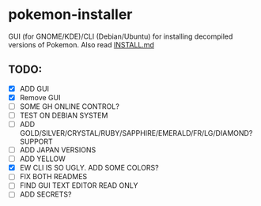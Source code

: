 # pokemon-installer
GUI (for GNOME/KDE)/CLI (Debian/Ubuntu) for installing decompiled versions of Pokemon. Also read [INSTALL.md](https://github.com/windowsvistaiscool/pokemon-installer/blob/html/INSTALL.md)

## TODO:
- [x] ADD GUI
- [x] Remove GUI
- [ ] SOME GH ONLINE CONTROL?
- [ ] TEST ON DEBIAN SYSTEM
- [ ] ADD GOLD/SILVER/CRYSTAL/RUBY/SAPPHIRE/EMERALD/FR/LG/DIAMOND? SUPPORT
- [ ] ADD JAPAN VERSIONS
- [ ] ADD YELLOW
- [x] EW CLI IS SO UGLY. ADD SOME COLORS?
- [ ] FIX BOTH READMES
- [ ] FIND GUI TEXT EDITOR READ ONLY
- [ ] ADD SECRETS?

